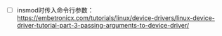 - [ ] insmod时传入命令行参数：https://embetronicx.com/tutorials/linux/device-drivers/linux-device-driver-tutorial-part-3-passing-arguments-to-device-driver/